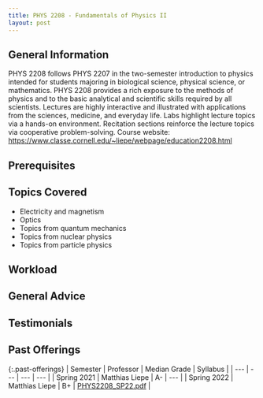 ```yaml
---
title: PHYS 2208 - Fundamentals of Physics II
layout: post
---
```


<link rel="stylesheet" href="/main.css">

## General Information

PHYS 2208 follows PHYS 2207 in the two-semester introduction to physics intended for students majoring in biological science, physical science, or mathematics. PHYS 2208 provides a rich exposure to the methods of physics and to the basic analytical and scientific skills required by all scientists. Lectures are highly interactive and illustrated with applications from the sciences, medicine, and everyday life. Labs highlight lecture topics via a hands-on environment. Recitation sections reinforce the lecture topics via cooperative problem-solving. Course website: https://www.classe.cornell.edu/~liepe/webpage/education2208.html

## Prerequisites



## Topics Covered

  - Electricity and magnetism
  - Optics
  - Topics from quantum mechanics 
  - Topics from nuclear physics 
  - Topics from particle physics

## Workload



## General Advice



## Testimonials



## Past Offerings

{:.past-offerings}
| Semester | Professor | Median Grade | Syllabus |
| --- | --- | --- | --- |
| Spring 2021 | Matthias Liepe | A- | --- |
| Spring 2022 | Matthias Liepe | B+ | <a href="/syllabi/PHYS2208_SP22.pdf">PHYS2208_SP22.pdf</a> |
